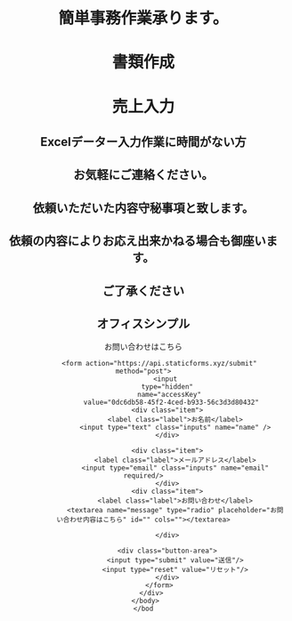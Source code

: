 <!DOCTYPE html>
<html lang="ja">
    <head>
        <meta charset="utf-8">
        <title>仕事承ります。</title>
        <link rel="stylesheet" href="css/style.css">
    </head>
    <body>
        <header>
            <div class="contact-form">
                    <h1>簡単事務作業承ります。</h1>
                    <h1>書類作成</h1>
                    <h1>売上入力</h1>
                </div>
                <div class="head_item">
                </div>
            </div>
            <h2>Excelデーター入力作業に時間がない方</h2>
            <h2>お気軽にご連絡ください。</h2>
            <h2>依頼いただいた内容守秘事項と致します。</h2>
            <h2>依頼の内容によりお応え出来かねる場合も御座います。</h2>
            <h2>ご了承ください</h2>
            <div class="cpntainer">
                <div class="item01">
             <main>
                <h2>オフィスシンプル</h2>
             </main
        </header>
        <link rel="stylesheet" href="style.css"/>
     <body>
        <div class="contact-form">
            <p class="title">お問い合わせはこちら</p>

            <form action="https://api.staticforms.xyz/submit" method="post">
                <input 
                type="hidden"
                 name="accessKey"
                  value="0dc6db58-45f2-4ced-b933-56c3d3d80432"
                <div class="item">
                    <label class="label">お名前</label>
                    <input type="text" class="inputs" name="name" />
                </div>

                <div class="item">
                    <label class="label">メールアドレス</label>
                    <input type="email" class="inputs" name="email" required/>
                </div>
                <div class="item">
                    <label class="label">お問い合わせ</label>
                    <textarea name="message" type="radio" placeholder="お問い合わせ内容はこちら" id="" cols=""></textarea>

                </div>

                <div class="button-area">
                    <input type="submit" value="送信"/>
                    <input type="reset" value="リセット"/>
                </div>
            </form>
        </div>
     </body>
    </bod

</html>


